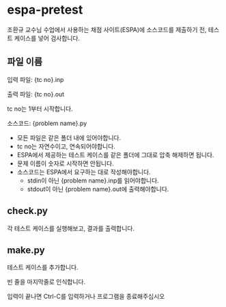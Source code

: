 # espa-pretest
조환규 교수님 수업에서 사용하는 채점 사이트(ESPA)에 소스코드를 제출하기 전, 테스트 케이스를 넣어 검사합니다.

## 파일 이름
입력 파일: {tc no}.inp

출력 파일: {tc no}.out

tc no는 1부터 시작합니다.

소스코드: {problem name}.py

- 모든 파일은 같은 폴더 내에 있어야합니다.
- tc no는 자연수이고, 연속되어야합니다.
- ESPA에서 제공하는 테스트 케이스를 같은 폴더에 그대로 압축 해제하면 됩니다.
- 문제 이름이 숫자로 시작하면 안됩니다.
- 소스코드는 ESPA에서 요구하는 대로 작성해야합니다.
  - stdin이 아닌 {problem name}.inp를 읽어야합니다.
  - stdout이 아닌 {problem name}.out에 출력해야합니다.

## check.py
각 테스트 케이스를 실행해보고, 결과를 출력합니다.

## make.py
테스트 케이스를 추가합니다.

빈 줄을 마지막줄로 인식합니다.

입력이 끝나면 Ctrl-C를 입력하거나 프로그램을 종료해주십시오
